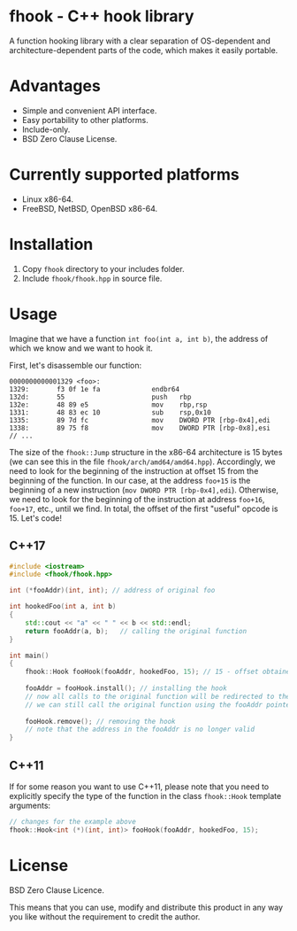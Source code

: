 # fhook - C++ hook library

A function hooking library with a clear separation of OS-dependent and architecture-dependent parts of the code, which makes it easily portable.

# Advantages
 - Simple and convenient API interface.
 - Easy portability to other platforms.
 - Include-only.
 - BSD Zero Clause License.

# Currently supported platforms
 - Linux x86-64.
 - FreeBSD, NetBSD, OpenBSD x86-64.

# Installation

 1. Copy `fhook` directory to your includes folder.
 2. Include `fhook/fhook.hpp` in source file.

# Usage
Imagine that we have a function `int foo(int a, int b)`, the address of which we know and we want to hook it.

First, let's disassemble our function:

    0000000000001329 <foo>:
    1329:       f3 0f 1e fa             endbr64
    132d:       55                      push   rbp
    132e:       48 89 e5                mov    rbp,rsp
    1331:       48 83 ec 10             sub    rsp,0x10
    1335:       89 7d fc                mov    DWORD PTR [rbp-0x4],edi
    1338:       89 75 f8                mov    DWORD PTR [rbp-0x8],esi
    // ...

The size of the `fhook::Jump` structure in the x86-64 architecture is 15 bytes (we can see this in the file `fhook/arch/amd64/amd64.hpp`). Accordingly, we need to look for the beginning of the instruction at offset 15 from the beginning of the function. In our case, at the address `foo+15` is the beginning of a new instruction (`mov DWORD PTR [rbp-0x4],edi`). Otherwise, we need to look for the beginning of the instruction at address `foo+16`, `foo+17`, etc., until we find. In total, the offset of the first "useful" opcode is 15. Let's code!
## C++17
```cpp
#include <iostream>
#include <fhook/fhook.hpp>

int (*fooAddr)(int, int); // address of original foo

int hookedFoo(int a, int b)
{
	std::cout << "a" << " " << b << std::endl;
	return fooAddr(a, b);	// calling the original function
}

int main()
{
	fhook::Hook fooHook(fooAddr, hookedFoo, 15); // 15 - offset obtained by disassembly
	
	fooAddr = fooHook.install(); // installing the hook
	// now all calls to the original function will be redirected to the interceptor function
	// we can still call the original function using the fooAddr pointer
	
	fooHook.remove(); // removing the hook
	// note that the address in the fooAddr is no longer valid
}
```
## C++11
If for some reason you want to use C++11, please note that you need to explicitly specify the type of the function in the class `fhook::Hook` template arguments:
```cpp
// changes for the example above
fhook::Hook<int (*)(int, int)> fooHook(fooAddr, hookedFoo, 15);
```
# License
BSD Zero Clause Licence.

This means that you can use, modify and distribute this product in any way you like without the requirement to credit the author.